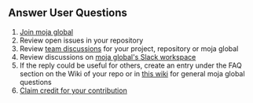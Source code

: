 ## Answer User Questions  

1. [Join moja global](https://github.com/moja-global/About-moja-global/blob/master/Contributing/How-to-Join-moja-global.md)   
1. Review open issues in your repository
1. Review [team discussions](https://github.com/orgs/moja-global/teams) for your project, repository or moja global 
1. Review discussions on [moja global's Slack workspace](mojaglobal.slack.com)
1. If the reply could be useful for others, create an entry under the FAQ section on the Wiki of your repo or in [this wiki](https://github.com/moja-global/About-moja-global/wiki) for general moja global questions   
1. [Claim credit for your contribution](https://github.com/moja-global/About-moja-global/blob/master/Contributing/How-to-Get-Credit-for-Your-Contribution.md)  


